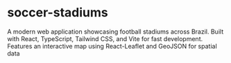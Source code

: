 # soccer-stadiums
A modern web application showcasing football stadiums across Brazil. Built with React, TypeScript, Tailwind CSS, and Vite for fast development. Features an interactive map using React-Leaflet and GeoJSON for spatial data
